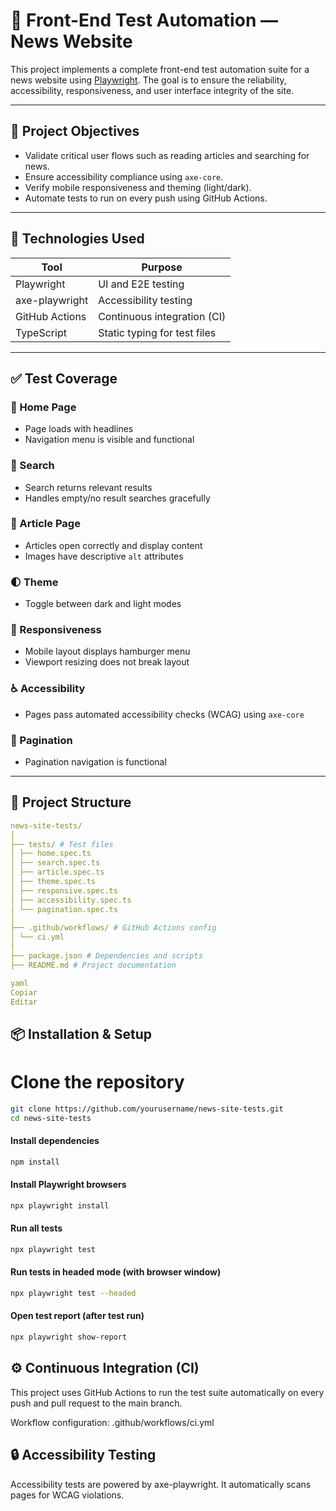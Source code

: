 # 🧪 Front-End Test Automation — News Website

This project implements a complete front-end test automation suite for a news website using [Playwright](https://playwright.dev). The goal is to ensure the reliability, accessibility, responsiveness, and user interface integrity of the site.

---

## 📌 Project Objectives

- Validate critical user flows such as reading articles and searching for news.
- Ensure accessibility compliance using `axe-core`.
- Verify mobile responsiveness and theming (light/dark).
- Automate tests to run on every push using GitHub Actions.

---

## 🚀 Technologies Used

| Tool         | Purpose                            |
|--------------|------------------------------------|
| Playwright   | UI and E2E testing                 |
| axe-playwright | Accessibility testing           |
| GitHub Actions | Continuous integration (CI)     |
| TypeScript   | Static typing for test files       |

---

## ✅ Test Coverage

### 📄 Home Page
- Page loads with headlines
- Navigation menu is visible and functional

### 🔎 Search
- Search returns relevant results
- Handles empty/no result searches gracefully

### 📰 Article Page
- Articles open correctly and display content
- Images have descriptive `alt` attributes

### 🌓 Theme
- Toggle between dark and light modes

### 📱 Responsiveness
- Mobile layout displays hamburger menu
- Viewport resizing does not break layout

### ♿ Accessibility
- Pages pass automated accessibility checks (WCAG) using `axe-core`

### 🔁 Pagination
- Pagination navigation is functional

---

## 📂 Project Structure
```yaml
news-site-tests/
│
├── tests/ # Test files
│ ├── home.spec.ts
│ ├── search.spec.ts
│ ├── article.spec.ts
│ ├── theme.spec.ts
│ ├── responsive.spec.ts
│ ├── accessibility.spec.ts
│ └── pagination.spec.ts
│
├── .github/workflows/ # GitHub Actions config
│ └── ci.yml
│
├── package.json # Dependencies and scripts
├── README.md # Project documentation

yaml
Copiar
Editar
```

## 📦 Installation & Setup

# Clone the repository
```bash
git clone https://github.com/yourusername/news-site-tests.git
cd news-site-tests
```

#### Install dependencies
```bash
npm install
```

#### Install Playwright browsers
```bash
npx playwright install
```

#### Run all tests
```bash
npx playwright test
```

#### Run tests in headed mode (with browser window)
```bash
npx playwright test --headed
```

#### Open test report (after test run)
```bash
npx playwright show-report
```

## ⚙️ Continuous Integration (CI)
This project uses GitHub Actions to run the test suite automatically on every push and pull request to the main branch.

Workflow configuration: .github/workflows/ci.yml

## 🔒 Accessibility Testing
Accessibility tests are powered by axe-playwright. It automatically scans pages for WCAG violations.